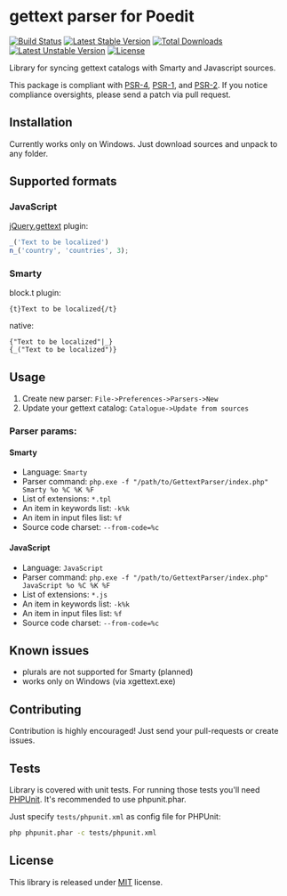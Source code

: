 # gettext parser for Poedit
[![Build Status](https://api.travis-ci.org/MAXakaWIZARD/GettextParser.png?branch=master)](https://travis-ci.org/MAXakaWIZARD/GettextParser) 
[![Latest Stable Version](https://poser.pugx.org/maxakawizard/gettext-parser/v/stable.svg)](https://packagist.org/packages/maxakawizard/gettext-parser) 
[![Total Downloads](https://poser.pugx.org/maxakawizard/gettext-parser/downloads.svg)](https://packagist.org/packages/maxakawizard/gettext-parser) 
[![Latest Unstable Version](https://poser.pugx.org/maxakawizard/gettext-parser/v/unstable.svg)](https://packagist.org/packages/maxakawizard/gettext-parser) 
[![License](https://poser.pugx.org/maxakawizard/gettext-parser/license.svg)](https://packagist.org/packages/maxakawizard/gettext-parser)

Library for syncing gettext catalogs with Smarty and Javascript sources.

This package is compliant with [PSR-4](http://www.php-fig.org/psr/4/), [PSR-1](http://www.php-fig.org/psr/1/), and [PSR-2](http://www.php-fig.org/psr/2/).
If you notice compliance oversights, please send a patch via pull request.

## Installation
Currently works only on Windows.
Just download sources and unpack to any folder.

## Supported formats
### JavaScript
[jQuery.gettext](https://github.com/jakob-stoeck/jquery-gettext) plugin:
```javascript
_('Text to be localized')
n_('country', 'countries', 3);
```

### Smarty
block.t plugin:
```
{t}Text to be localized{/t}
```
native:
```
{"Text to be localized"|_}
{_("Text to be localized")}
```

## Usage
1. Create new parser: `File->Preferences->Parsers->New`
2. Update your gettext catalog: `Catalogue->Update from sources`

### Parser params:

#### Smarty
* Language: `Smarty`
* Parser command: `php.exe -f "/path/to/GettextParser/index.php" Smarty %o %C %K %F`
* List of extensions: `*.tpl`
* An item in keywords list: `-k%k`
* An item in input files list: `%f`
* Source code charset: `--from-code=%c`

#### JavaScript
* Language: `JavaScript`
* Parser command: `php.exe -f "/path/to/GettextParser/index.php" JavaScript %o %C %K %F`
* List of extensions: `*.js`
* An item in keywords list: `-k%k`
* An item in input files list: `%f`
* Source code charset: `--from-code=%c`

## Known issues
* plurals are not supported for Smarty (planned)
* works only on Windows (via xgettext.exe)

## Contributing
Contribution is highly encouraged! Just send your pull-requests or create issues.

## Tests
Library is covered with unit tests.
For running those tests you'll need [PHPUnit](https://github.com/sebastianbergmann/phpunit/).
It's recommended to use phpunit.phar.

Just specify `tests/phpunit.xml` as config file for PHPUnit:
```bash
php phpunit.phar -c tests/phpunit.xml
```

## License
This library is released under [MIT](http://www.tldrlegal.com/license/mit-license) license.